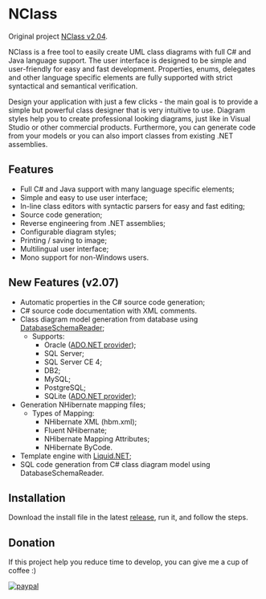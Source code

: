 # NClass

Original project [NClass v2.04](http://nclass.sourceforge.net/).

NClass is a free tool to easily create UML class diagrams with full C# and Java language support. The user interface is designed to be simple and user-friendly for easy and fast development. Properties, enums, delegates and other language specific elements are fully supported with strict syntactical and semantical verification.

Design your application with just a few clicks - the main goal is to provide a simple but powerful class designer that is very intuitive to use. Diagram styles help you to create professional looking diagrams, just like in Visual Studio or other commercial products. Furthermore, you can generate code from your models or you can also import classes from existing .NET assemblies.

## Features

* Full C# and Java support with many language specific elements;
* Simple and easy to use user interface;
* In-line class editors with syntactic parsers for easy and fast editing;
* Source code generation;
* Reverse engineering from .NET assemblies;
* Configurable diagram styles;
* Printing / saving to image;
* Multilingual user interface;
* Mono support for non-Windows users.

## New Features (v2.07)

* Automatic properties in the C# source code generation;
* C# source code documentation with XML comments.
* Class diagram model generation from database using [DatabaseSchemaReader](https://github.com/martinjw/dbschemareader);
	* Supports:
		* Oracle ([ADO.NET provider](http://www.oracle.com/technetwork/database/windows/downloads/utilsoft-087491.html));
		* SQL Server;
		* SQL Server CE 4;
		* DB2;
		* MySQL;
		* PostgreSQL;
		* SQLite ([ADO.NET provider](https://system.data.sqlite.org/downloads/1.0.106.0/sqlite-netFx45-setup-bundle-x86-2012-1.0.106.0.exe));
* Generation NHibernate mapping files;
	* Types of Mapping:
		* NHibernate XML (hbm.xml);
		* Fluent NHibernate;
		* NHibernate Mapping Attributes;
		* NHibernate ByCode.	
* Template engine with [Liquid.NET](https://github.com/mikebridge/Liquid.NET);
* SQL code generation from C# class diagram model using DatabaseSchemaReader.

## Installation

Download the install file in the latest [release](https://github.com/alexgracianoarj/nclass/releases), run it, and follow the steps.

## Donation

If this project help you reduce time to develop, you can give me a cup of coffee :) 

[![paypal](https://www.paypalobjects.com/en_US/i/btn/btn_donateCC_LG.gif)](https://www.paypal.com/cgi-bin/webscr?cmd=_s-xclick&hosted_button_id=FJEQ6DSDWCVJA)
